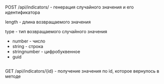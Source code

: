 POST /api/indicators/ - генерация случайного значения и его идентификатора

length - длина возвращаемого значения

type - тип возвращаемого случайного значения
-    number - число
-    string - строка     
-    stringnumber -  цифробуквенное
-    guid

##

GET /api/indicators/{id} - получение значения по id, которое вернулось в методе

